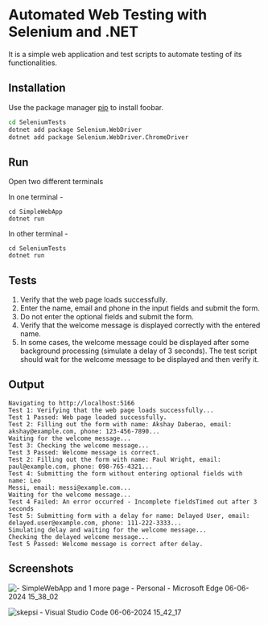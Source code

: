 # Automated Web Testing with Selenium and .NET

It is a simple web application and  test scripts to automate testing of its functionalities.

## Installation

Use the package manager [pip](https://pip.pypa.io/en/stable/) to install foobar.

```bash
cd SeleniumTests
dotnet add package Selenium.WebDriver
dotnet add package Selenium.WebDriver.ChromeDriver
```

## Run

Open two different terminals

In one terminal -

```
cd SimpleWebApp
dotnet run
```

In other terminal -

```
cd SeleniumTests
dotnet run
```

## Tests
 
1. Verify that the web page loads successfully. 
2. Enter the name, email and phone in the input fields and submit the form. 
3. Do not enter the optional fields and submit the form. 
4. Verify that the welcome message is displayed correctly with the entered name. 
5. In some cases, the welcome message could be displayed after some background 
processing (simulate a delay of 3 seconds). The test script should wait for the welcome 
message to be displayed and then verify it.

## Output

```
Navigating to http://localhost:5166
Test 1: Verifying that the web page loads successfully...
Test 1 Passed: Web page loaded successfully.
Test 2: Filling out the form with name: Akshay Daberao, email: akshay@example.com, phone: 123-456-7890...
Waiting for the welcome message...
Test 3: Checking the welcome message...
Test 3 Passed: Welcome message is correct.
Test 2: Filling out the form with name: Paul Wright, email: paul@example.com, phone: 098-765-4321...
Test 4: Submitting the form without entering optional fields with name: Leo 
Messi, email: messi@example.com...
Waiting for the welcome message...
Test 4 Failed: An error occurred - Incomplete fieldsTimed out after 3 seconds
Test 5: Submitting form with a delay for name: Delayed User, email: delayed.user@example.com, phone: 111-222-3333...
Simulating delay and waiting for the welcome message...
Checking the delayed welcome message...
Test 5 Passed: Welcome message is correct after delay.
```

## Screenshots

![- SimpleWebApp and 1 more page - Personal - Microsoft​ Edge 06-06-2024 15_38_02](https://github.com/agdgithub/Automated-Web-Testing-with-Selenium-and-.NET/assets/98071875/cab71b5b-bab8-4240-8bce-6dd1ac46ba8a)

![skepsi - Visual Studio Code 06-06-2024 15_42_17](https://github.com/agdgithub/Automated-Web-Testing-with-Selenium-and-.NET/assets/98071875/0c180846-fbbf-47c5-8c95-1dad460d5fbd)

